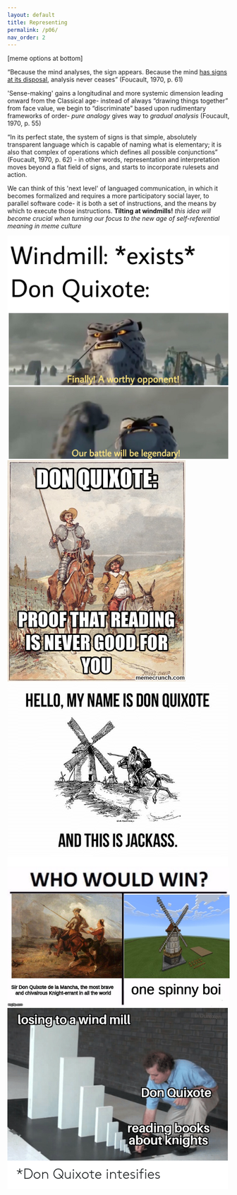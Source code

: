 ```yaml
---
layout: default
title: Representing
permalink: /p06/
nav_order: 2
---
```


[meme options at bottom]

“Because the mind analyses, the sign appears. Because the mind [has signs at its disposal](https://en.wikipedia.org/wiki/Signified_and_signifier), analysis never ceases” (Foucault, 1970, p. 61)

'Sense-making' gains a longitudinal and more systemic dimension leading onward from the Classical age- instead of always “drawing things together” from face value, we begin to “discriminate” based upon rudimentary frameworks of order- *pure analogy* gives way to *gradual analysis* (Foucault, 1970, p. 55)

“In its perfect state, the system of signs is that simple, absolutely transparent language which is capable of naming what is elementary; it is also that complex of operations which defines all possible conjunctions” (Foucault, 1970, p. 62) - in other words, representation and interpretation moves beyond a flat field of signs, and starts to incorporate rulesets and action.

We can think of this 'next level' of languaged communication, in which it becomes formalized and requires a more participatory social layer, to parallel software code- it is both a set of instructions, and the means by which to execute those instructions. **Tilting at windmills!**  *this idea will become crucial when turning our focus to the new age of self-referential meaning in meme culture*

![option 1](../memes/donquixotememe1.jpg)
![option 2](../memes/donquixotememe2.png)
![option 3](../memes/donquixotememe3.png)
![option 4](../memes/donquixotememe4.jpg)
![option 5](../memes/donquixotememe5.png)


